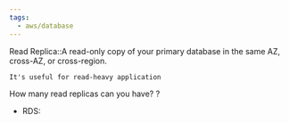 ```yaml
---
tags:
  - aws/database
---
```

Read Replica::A read-only copy of your primary database in the same AZ, cross-AZ, or cross-region.
<!--SR:!2025-05-26,3,250-->
	It's useful for read-heavy application

How many read replicas can you have?
?
* RDS:
